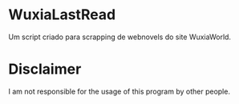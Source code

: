 # WuxiaLastRead
Um script criado para scrapping de webnovels do site WuxiaWorld. 

# Disclaimer
I am not responsible for the usage of this program by other people.
